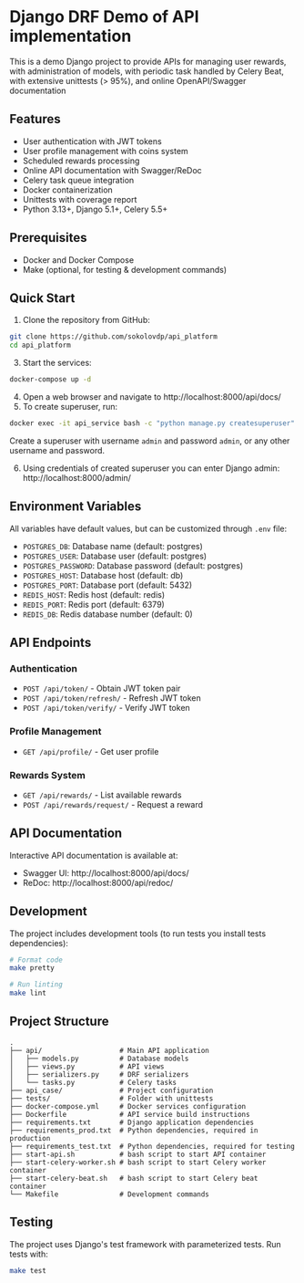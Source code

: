 # Django DRF Demo of API implementation

This is a demo Django project to provide APIs for managing user rewards, with administration of models,
with periodic task handled by Celery Beat, with extensive unittests (> 95%), and online OpenAPI/Swagger documentation

## Features

- User authentication with JWT tokens
- User profile management with coins system
- Scheduled rewards processing
- Online API documentation with Swagger/ReDoc
- Celery task queue integration
- Docker containerization
- Unittests with coverage report
- Python 3.13+, Django 5.1+, Celery 5.5+

## Prerequisites

- Docker and Docker Compose
- Make (optional, for testing & development commands)

## Quick Start

1. Clone the repository from GitHub:
```bash
git clone https://github.com/sokolovdp/api_platform
cd api_platform
```
3. Start the services:
```bash
docker-compose up -d
```
4. Open a web browser and navigate to http://localhost:8000/api/docs/
5. To create superuser, run:
```bash
docker exec -it api_service bash -c "python manage.py createsuperuser"
```
Create a superuser with username `admin` and password `admin`, or any other username and password.

6. Using credentials of created superuser you can enter Django admin: http://localhost:8000/admin/

## Environment Variables

All variables have default values, but can be customized through `.env` file:

- `POSTGRES_DB`: Database name (default: postgres)
- `POSTGRES_USER`: Database user (default: postgres)
- `POSTGRES_PASSWORD`: Database password (default: postgres)
- `POSTGRES_HOST`: Database host (default: db)
- `POSTGRES_PORT`: Database port (default: 5432)
- `REDIS_HOST`: Redis host (default: redis)
- `REDIS_PORT`: Redis port (default: 6379)
- `REDIS_DB`: Redis database number (default: 0)

## API Endpoints

### Authentication

- `POST /api/token/` - Obtain JWT token pair
- `POST /api/token/refresh/` - Refresh JWT token
- `POST /api/token/verify/` - Verify JWT token

### Profile Management

- `GET /api/profile/` - Get user profile

### Rewards System

- `GET /api/rewards/` - List available rewards
- `POST /api/rewards/request/` - Request a reward

## API Documentation

Interactive API documentation is available at:

- Swagger UI: http://localhost:8000/api/docs/
- ReDoc: http://localhost:8000/api/redoc/

## Development

The project includes development tools (to run tests you install tests dependencies):

```bash
# Format code
make pretty

# Run linting
make lint
```

## Project Structure

```
.
├── api/                   # Main API application
│   ├── models.py          # Database models
│   ├── views.py           # API views
│   ├── serializers.py     # DRF serializers
│   └── tasks.py           # Celery tasks
├── api_case/              # Project configuration
├── tests/                 # Folder with unittests
├── docker-compose.yml     # Docker services configuration
├── Dockerfile             # API service build instructions
├── requirements.txt       # Django application dependencies
├── requirements_prod.txt  # Python dependencies, required in production
├── requirements_test.txt  # Python dependencies, required for testing
├── start-api.sh           # bash script to start API container
├── start-celery-worker.sh # bash script to start Celery worker container
├── start-celery-beat.sh   # bash script to start Celery beat container
└── Makefile               # Development commands
```

## Testing

The project uses Django's test framework with parameterized tests. Run tests with:

```bash
make test
```

